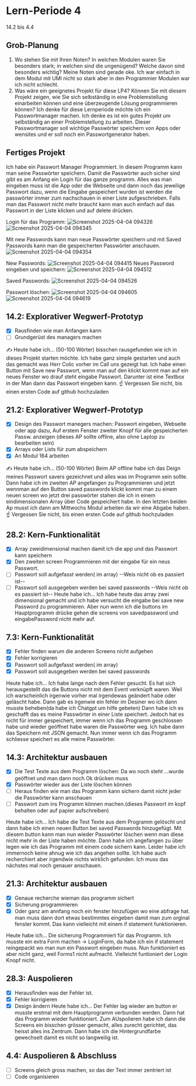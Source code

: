 # Lern-Periode 4

14.2 bis 4.4

## Grob-Planung

1. Wo stehen Sie mit Ihren Noten? In welchen Modulen waren Sie besonders stark; in welchen sind die ungenügend? Welche davon sind besonders wichtig? Meine Noten sind gerade oke. Ich war einfach in dem Modul mit UMl nicht so stark aber in den Programmier Modulen war ich nicht schlecht.
2. Was wäre ein geeignetes Projekt für diese LP4? Können Sie mit diesem Projekt zeigen, wie Sie sich selbständig in eine Problemstellung einarbeiten können und eine überzeugende Lösung programmieren können? Ich denke für diese Lernperiode möchte ich ein Passwortmanager machen. Ich denke es ist ein gutes Projekt um selbständig an einer Problemstellung zu arbeiten.
Dieser Passwortmanager soll wichtige Passwörter speichern von Apps oder wensites  und er soll noch ein Passwortgenerator haben.


## Fertiges Projekt
Ich habe ein Passwort Manager Programmiert. In diesem Programm kann man seine Passwörter speichern. Damit die Passwörter auch sicher sind gibt es am Anfang ein Login für das ganze programm. Alles was man eingeben muss ist die App oder die Webseite und dann noch das jeweilige Passwort dazu, wenn die Eingabe gespeichert wurden ist werden die passwörter immer zum nachschauen in einer Liste aufgeschrieben. Falls man das Passwort nicht mehr braucht kann man auch einfach auf das Passwort in der Liste klicken und auf delete drücken.

Login für das Programm:
![Screenshot 2025-04-04 094326](https://github.com/user-attachments/assets/5a4ec91f-13c4-4616-86a0-c036b4eb93e2)
![Screenshot 2025-04-04 094345](https://github.com/user-attachments/assets/9ef8d52c-a77d-4dd8-940a-6b5fcea40957)

Mit new Passwords kann man neue Passwörter speichern und mit Saved Passwords kann man die gespeicherten Passwörter anschauen.
![Screenshot 2025-04-04 094354](https://github.com/user-attachments/assets/9a2a5881-5b48-4431-b535-8bf162081bb7)

New Passwords:
![Screenshot 2025-04-04 094415](https://github.com/user-attachments/assets/a1ff1393-6df0-4a22-8cd5-56974bef3a6b)
Neues Password eingeben und speichern:
![Screenshot 2025-04-04 094512](https://github.com/user-attachments/assets/542a4ef0-739e-42e0-9975-e30e3932dc6f)

Saved Passwords:
![Screenshot 2025-04-04 094526](https://github.com/user-attachments/assets/294d9b61-7b70-49c5-a9ce-54f7da2e0b9c)

Passwort löschen:
![Screenshot 2025-04-04 094605](https://github.com/user-attachments/assets/8ab5cf57-c9d0-4b1c-a7d4-f8fb7e1609c9)
![Screenshot 2025-04-04 094619](https://github.com/user-attachments/assets/088e31e6-e4a2-4db1-9c6e-44a90268f8e1)

## 14.2: Explorativer Wegwerf-Prototyp

- [x] Rausfinden wie man Anfangen kann
- [ ] Grundgerüst des managers machen

✍️ Heute habe ich... (50-100 Wörter)
bisschen rausgefunden wie ich in dieses Projekt starten möchte. Ich habe ganz simple gestarten und auch das gemacht was Herr Colic vorher im Call uns gezeigt hat. Ich habe einen Button mit Save new Passwort, wenn man auf den klickt kommt man auf ein neues Fenster wo drauf steht eingabe Passwort. Darunter ist eine Textbox in der Man dann das Passwort eingeben kann.
☝️ Vergessen Sie nicht, bis einen ersten Code auf github hochzuladen

## 21.2: Explorativer Wegwerf-Prototyp

- [x] Design des Passwort manegers machen: Passwort eingeben, Webseite oder app dazu, Auf erstem Fenster zweiter Knopf für alle gespeicherten Passw. anzeigen (dieses AP sollte offline, also ohne Laptop zu bearbeiten sein)
- [x] Arrays oder Lists für zum abspeichern
- [X] An Modul 164 arbeiten

✍️ Heute habe ich... (50-100 Wörter)
Beim AP offline habe ich das Deign meines Passwort savers gezeichnet und alles was im Programm sein sollte. Dann habe ich im zweiten AP angefangen zu Programmieren und jetzt wennman auf den Button saved passwords klickt kommt man zu einem neuen screen wo jetzt drei passwörter stahen die ich in einem eindimensionalen Array über Code gespeichert habe. In den letzten beiden Ap musst ich dann am Mittwochs Modul arbeiten da wir eine Abgabe haben.
☝️ Vergessen Sie nicht, bis einen ersten Code auf github hochzuladen

## 28.2: Kern-Funktionalität
- [x] Array zweidimensional machen damit ich die app und das Passwort kann speichern
- [x] Den zweiten screen Programmieren mit der eingabe für ein neus Passwort.
- [ ] Passwort soll aufgefasst werden( im array) --Weis nicht ob es passiert ist--
- [ ] Passwort soll ausgegeben werden bei saved passwords --Weis nicht ob es passiert ist--
Heute habe ich...
Ich habe heute das array zwei dimensional gemacht und ich habe versucht die eingabe bei save new Password zu programmieren. Aber nun wenn ich die buttons im Hauptprogramm drücke gehen die screens von savedpassword und eingabePassword nicht mehr auf.
## 7.3: Kern-Funktionalität
- [x] Fehler finden warum die anderen Screens nicht aufgehen
- [x] Fehler korrigieren
- [x] Passwort soll aufgefasst werden( im array) 
- [x] Passwort soll ausgegeben werden bei saved passwords

Heute habe ich...
Ich habe lange nach dem Fehler gesucht. Es hat sich herausgestellt das die Buttons nicht mit dem Event verknüpft waren. Weil ich warscheinlich irgenwie vorher mal irgendewas geändert habe oder geläscht habe. Dann gab es irgenwie ein fehler im Desiner wo ich dann musste beheben(da habe ich Chatgpt um hilfe gebeten) Dann habe ich es geschafft das es meine Passwörter in einer Liste speichert. Jedoch hat es nicht für immer gespeichert, immer wenn ich das Programm geschlossen habe und wieder geöffnet habe waren die Passwörter weg. Ich habe dann das Speichern mit JSON gemacht. Nun immer wenn ich das Programm schliesse speichert es alle meine Passwörter.

## 14.3: Architektur ausbauen

- [x] Die Test Texte aus dem Programm löschen: Da wo noch steht ...wurde geöffnet und man dann noch Ok drücken muss
- [x] Passwörter wieder aus der Liste löschen können
- [ ] Heraus finden wie man das Programm kann sichern damit nicht jeder die Passwörter kann anschauen
- [ ] Passwort zum ins Programm können machen.(dieses Passwort im kopf behalten oder auf papier aufschreiben)

Heute habe ich...
Ich habe die Test Texte aus dem Programm gelöscht und dann habe ich einen neuen Button bei saved Passwords hinzugefügt. Mit diesem button kann man nun wieder Passwörter löschen wenn man diese nicht mehr in der Liste haben möchte. Dann habe ich angefangen zu über legen wie ich das Programm mit einem code sichern kann. Leider habe ich immernoch keine ahnug wie ich das angehen sollte. Ich habe auch recherchiert aber irgendwie nichts wirklich gefunden. Ich muss das nächstes mal noch genauer anschauen.
## 21.3: Architektur ausbauen
- [x] Genaue recherche wieman das programm sichert
- [x] Sicherung programmieren
- [x] Oder  ganz am annfang noch ein fenster hinzufügen wo eine abfrage hat. man muss dann dort etwas bestimmtes eingeben damit man zum orginal fenster kommt. Das kann vielleicht mit einem if statement funktionieren.

Heute habe ich...
Die sicherung Programmiert für das Programm. Ich musste ein extra Form machen -> LoginForm, da habe ich ein if statement reingepackt wo man nun ein Passwort eingeben muss. Nun funktioniert es aber nicht ganz, weil Forms1 nicht aufmacht. Vielleicht funtioniert der Login Knopf nicht. 
## 28.3: Auspolieren
- [x] Herausfinden was der Fehler ist.
- [x] Fehler korrigieren
- [x] Design ändern
Heute habe ich...
Der Fehler lag wieder am  button er musste erstmal mit dem Hauptprogramm verbunden werden. Dann hat das Programm wieder funktioniert. Zum AUspolieren habe ich dann die Screens ein bisschen grösser gemacht, alles zurecht gerichtet, das heisst alles ins Zentrum. Dann habe ich die Hintergrundfarbe gewechselt damit es nicht so langweilig ist.
## 4.4: Auspolieren & Abschluss

- [ ] Screens gleich gross machen, so das der Text immer zentriert ist
- [ ] Code organisieren
